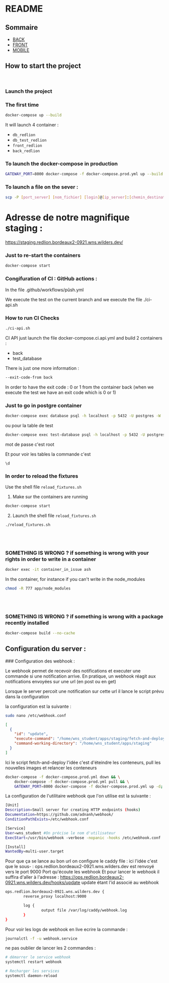 # README

## Sommaire

- [BACK](back/README.MD)
- [FRONT](front/README.MD)
- [MOBILE](redlion-mobile/README.MD)

## How to start the project

<br>

### Launch the project

### The first time
``` BASH
docker-compose up --build
```

It will launch 4 container :
- `db_redlion`
- `db_test_redlion`
- `front_redlion`
- `back_redlion`


### To launch the docker-compose in production
``` BASH
GATEWAY_PORT=8000 docker-compose -f docker-compose.prod.yml up --build -d
```

### To launch a file on the sever :
``` BASH
scp -P [port_server] [nom_fichier] [login]@[ip_server]:[chemin_destination]
```

# Adresse de notre magnifique staging :
https://staging.redlion.bordeaux2-0921.wns.wilders.dev/

### Just to re-start the containers
``` BASH
docker-compose start
```


### Congifuration of CI : GitHub actions :
In the file
.github/workflows/pûsh.yml

We execute the test on the current branch and we execute the file ./ci-api.sh

### How to run CI Checks
``` BASH
./ci-api.sh
```

CI API just launch the file docker-compose.ci.api.yml and build 2 containers :
- back
- test_database

There is just one more information :
``` BASH
--exit-code-from back
```

In order to have the exit code : 0 or 1 from the container back (when we execute the test we have an exit code which is 0 or 1)



### Just to go in postgre container

``` BASH
docker-compose exec database psql -h localhost -p 5432 -U postgres -W
```

ou pour la table de test

``` BASH
docker-compose exec test-database psql -h localhost -p 5432 -U postgres -W
```

mot de passe c'est root

Et pour voir les tables la commande c'est

```PostgreSQL
\d
```

### In order to reload the fixtures

Use the shell file `reload_fixtures.sh`

1. Make sur the containers are running
``` BASH
docker-compose start
```

2. Launch the shell file `reload_fixtures.sh`

``` BASH
./reload_fixtures.sh
```

<br><br>
### SOMETHING IS WRONG ? if something is wrong with your rights in order to write in a container  <p>

``` BASH
docker exec -it container_in_issue ash
```

In the container, for instance if you can't write in the node_modules

``` BASH
chmod -R 777 app/node_modules
```

<br><br>
### SOMETHING IS WRONG ? if something is wrong with a package recently installed  <p>

``` BASH
docker-compose build --no-cache
```



## Configuration du server :

### Configuration des webhook :

Le webhook permet de recevoir des notifications et executer une commande si une notification arrive.
En pratique, un webhook réagit aux notifications envoyées sur une url (en post ou en get)

Lorsque le server percoit une notification sur cette url il lance le script prévu dans la configuration

la configuration est la suivante :

```BASH
sudo nano /etc/webhook.conf
```

```JSON
[
  {
    "id": "update",
    "execute-command": "/home/wns_student/apps/staging/fetch-and-deploy.sh",
    "command-working-directory": "/home/wns_student/apps/staging"
  }
]
```

Ici le script fetch-and-deploy l'idée c'est d'éteindre les conteneurs, pull les nouvelles images et relancer les conteneurs

```BASH
docker-compose -f docker-compose.prod.yml down && \
    docker-compose -f docker-compose.prod.yml pull && \
    GATEWAY_PORT=8000 docker-compose -f docker-compose.prod.yml up -d;
```

La configuration de l'utilitaire webhook que l'on utilise est la suivante :

```BASH
[Unit]
Description=Small server for creating HTTP endpoints (hooks)
Documentation=https://github.com/adnanh/webhook/
ConditionPathExists=/etc/webhook.conf

[Service]
User=wns_student #On précise le nom d'utilisateur
ExecStart=/usr/bin/webhook -verbose -nopanic -hooks /etc/webhook.conf  #On execute le webhook situé au webhook.conf

[Install]
WantedBy=multi-user.target
```

Pour que ça se lance au bon url on configure le caddy file :
ici l'idée c'est que le sous- : ops.redlion.bordeaux2-0921.wns.wilders.dev  est renvoyé vers le port 9000
Port qu'écoute les webhook
Et pour lancer le webhook il suffira d'aller à l'adresse :
https://ops.redlion.bordeaux2-0921.wns.wilders.dev/hooks/update
update étant l'id associé au webhook

```BASH
ops.redlion.bordeaux2-0921.wns.wilders.dev {
        reverse_proxy localhost:9000

        log {
                output file /var/log/caddy/webhook.log
        }
}
```

Pour voir les logs de webhook en live ecrire la commande :

```BASH
journalctl -f -u webhook.service
```

ne pas oublier de lancer les 2 commandes :

```BASH
# démarrer le service webhook
systemctl restart webhook

# Recharger les services
systemctl daemon-reload
```